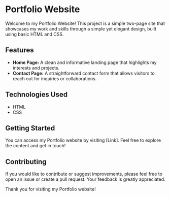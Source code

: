 # Portfolio Website

Welcome to my Portfolio Website! This project is a simple two-page site that showcases my work and skills through a simple yet elegant design, built using basic HTML and CSS.

## Features

- **Home Page:** A clean and informative landing page that highlights my interests and projects.
- **Contact Page:** A straightforward contact form that allows visitors to reach out for inquiries or collaborations.

## Technologies Used

- HTML
- CSS

## Getting Started

You can access my Portfolio website by visiting [Link]. Feel free to explore the content and get in touch!

## Contributing

If you would like to contribute or suggest improvements, please feel free to open an issue or create a pull request. Your feedback is greatly appreciated.

Thank you for visiting my Portfolio website!
